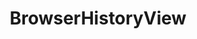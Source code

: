 ---
title: "BrowserHistoryView"
description: "NirSoft utility that displays the browsing history of multiple web browsers, allowing forensic investigators to examine visited sites across Chrome, Firefox, IE, and Edge."
platforms: ["windows"]
categories: ["Windows Forensics", "Forensics"]
tags: ["browser-forensics", "history-analysis", "web-artifacts", "digital-forensics", "browser-history"]
url: "https://www.nirsoft.net/utils/browsing_history_view.html"
documentation: "https://www.nirsoft.net/utils/browsing_history_view.html"
---
